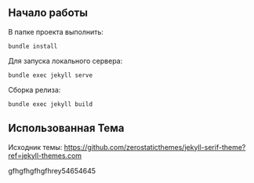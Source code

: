 
## Начало работы

В папке проекта выполнить:

```
bundle install
```

Для запуска локального сервера:

```
bundle exec jekyll serve
```

Сборка релиза:

```
bundle exec jekyll build
```

## Использованная Тема

Исходник темы: https://github.com/zerostaticthemes/jekyll-serif-theme?ref=jekyll-themes.com


gfhgfhgfhgfhrey54654645

